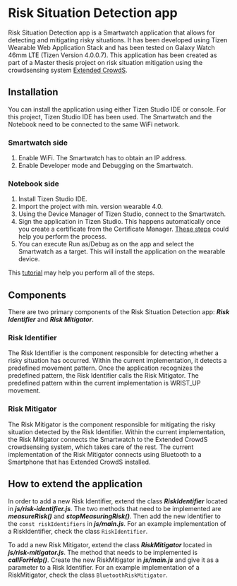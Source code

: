 # Risk Situation Detection app

Risk Situation Detection app is a Smartwatch application that allows for detecting and mitigating risky situations.
It has been developed using Tizen Wearable Web Application Stack and has been tested on Galaxy Watch 46mm LTE (Tizen Version 4.0.0.7).
This application has been created as part of a Master thesis project on risk situation mitigation using the crowdsensing 
system [Extended CrowdS](https://github.com/viktoriya-kutsarova/extended-crowds/tree/master).

## Installation
You can install the application using either Tizen Studio IDE or console. For this project, Tizen Studio IDE has been used.
The Smartwatch and the Notebook need to be connected to the same WiFi network.

### Smartwatch side
1. Enable WiFi. The Smartwatch has to obtain an IP address.
2. Enable Developer mode and Debugging on the Smartwatch.

### Notebook side
1. Install Tizen Studio IDE.
2. Import the project with min. version wearable 4.0.
3. Using the Device Manager of Tizen Studio, connect to the Smartwatch.
4. Sign the application in Tizen Studio. This happens automatically once you create a certificate from the Certificate Manager. [These steps](https://developer.samsung.com/galaxy-watch-develop/getting-certificates/create.html) could help you perform the process.
5. You can execute Run as/Debug as on the app and select the Smartwatch as a target. This will install the application on the wearable device.

This [tutorial](https://www.youtube.com/watch?v=BqWjvi9rQuY&ab_channel=SamsungDevelopers) may help you perform all of the steps.

## Components

There are two primary components of the Risk Situation Detection app: ***Risk Identifier*** and ***Risk Mitigator***.

### Risk Identifier
The Risk Identifier is the component responsible for detecting whether a risky situation has occurred. Within the current implementation,
it detects a predefined movement pattern. Once the application recognizes the predefined pattern, the Risk Identifier calls the Risk Mitigator.
The predefined pattern within the current implementation is WRIST_UP movement.

### Risk Mitigator
The Risk Mitigator is the component responsible for mitigating the risky situation detected by the Risk Identifier. Within the
current implementation, the Risk Mitigator connects the Smartwatch to the Extended CrowdS crowdsensing system, which takes care
of the rest. The current implementation of the Risk Mitigator connects using Bluetooth to a Smartphone that has Extended CrowdS installed.

## How to extend the application
In order to add a new Risk Identifier, extend the class ***RiskIdentifier*** located in ***js/risk-identifier.js***.
The two methods that need to be implemented are ***measureRisk()*** and ***stopMeasuringRisk()***.
Then add the new identifier to the `const riskIdentifiers` in ***js/main.js***. For an example implementation of a RiskIdentifier,
check the class `RiskIdentifier`.

To add a new Risk Mitigator, extend the class ***RiskMitigator*** located in ***js/risk-mitigator.js***. The method that
needs to be implemented is ***callForHelp()***. Create the new RiskMitigator in ***js/main.js*** and give it as a parameter
to a Risk Identifier. For an example implementation of a RiskMitigator, check the class `BluetoothRiskMitigator`.
